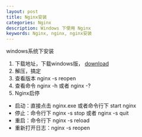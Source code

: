```yaml
---
layout: post
title: Nginx安装
categories: Nginx
description: Windows 下使用 Nginx
keywords: Nginx, nginx, nginx安装
---
```


windows系统下安装

1. 下载地址，下载windows版， [download](http://nginx.org/en/download.html) 
2. 解压，搞定
3. 查看版本 nginx -s reopen
4. 查看命令 nginx -h 或者 nginx -?  
5. Nginx启停  
  - 启动：直接点击 nginx.exe 或者命令行下 start nginx  
  - 停止：命令行下 nginx -s stop 或者 nginx -s quit  
  - 重启：命令行下 nginx -s reload  
  - 重新打开日志：nginx -s reopen  